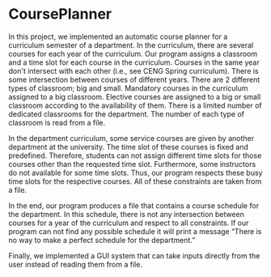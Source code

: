 # CoursePlanner

In this project, we implemented an automatic course planner for a curriculum semester of a department. In the curriculum, there are several courses for each year of the curriculum. Our program assigns a classroom and a time slot for each course in the curriculum. Courses in the same year don't intersect with each other (i.e., see CENG Spring curriculum). There is some intersection between courses of different years. There are 2 different types of classroom; big and small. Mandatory courses in the curriculum assigned to a big classroom. Elective courses are assigned to a big or small classroom according to the availability of them. There is a limited number of dedicated classrooms for the department. The number of each type of classroom is read from a file. 

In the department curriculum, some service courses are given by another department at the university. The time slot of these courses is fixed and predefined. Therefore, students can not assign different time slots for those courses other than the requested time slot. Furthermore, some instructors do not available for some time slots. Thus, our program respects these busy time slots for the respective courses. All of these constraints are taken from a file.

In the end, our program produces a file that contains a course schedule for the department. In this schedule, there is not any intersection between courses for a year of the curriculum and respect to all constraints. If our program can not find any possible schedule it will print a message “There is no way to make a perfect schedule for the department.” 

Finally, we implemented a GUI system that can take inputs directly from the user instead of reading them from a file. 

